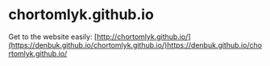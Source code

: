 # chortomlyk.github.io

Get to the website easily: [http://chortomlyk.github.io/](https://denbuk.github.io/chortomlyk.github.io/)https://denbuk.github.io/chortomlyk.github.io/
